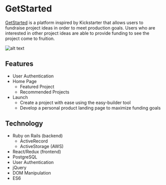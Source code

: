 # GetStarted

[GetStarted](https://www.getstart3d.herokuapp.com "GetStarted") is a platform inspired by Kickstarter that allows users to fundraise project ideas in order to meet production goals. Users who are interested in other project ideas are able to provide funding to see the project come to fruition.

![alt text](https://s3.amazonaws.com/getstarted-dev/Screen+Shot+2019-02-01+at+11.30.49+AM.png "GetStarted")

## Features
  * User Authentication
  * Home Page
    * Featured Project
    * Recommended Projects
  * Launch
    * Create a project with ease using the easy-builder tool
    * Develop a personal product landing page to maximize funding goals


## Technology
  * Ruby on Rails (backend)
    * ActiveRecord
    * ActiveStorage (AWS)
  * React/Redux (frontend)
  * PostgreSQL
  * User Authentication
  * jQuery
  * DOM Manipulation
  * ES6